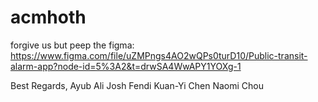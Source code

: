 # acmhoth

forgive us but peep the figma: https://www.figma.com/file/uZMPngs4AO2wQPs0turD10/Public-transit-alarm-app?node-id=5%3A2&t=drwSA4WwAPY1YOXg-1


Best Regards,
Ayub Ali
Josh Fendi
Kuan-Yi Chen
Naomi Chou
